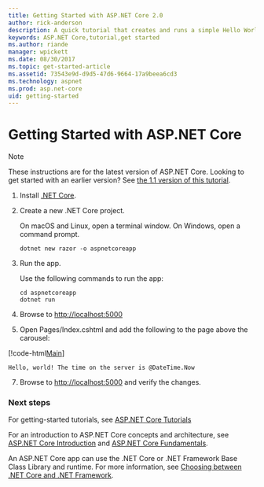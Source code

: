```yaml
---
title: Getting Started with ASP.NET Core 2.0
author: rick-anderson
description: A quick tutorial that creates and runs a simple Hello World app using ASP.NET Core.
keywords: ASP.NET Core,tutorial,get started
ms.author: riande
manager: wpickett
ms.date: 08/30/2017
ms.topic: get-started-article
ms.assetid: 73543e9d-d9d5-47d6-9664-17a9beea6cd3
ms.technology: aspnet
ms.prod: asp.net-core
uid: getting-started
---
```

# Getting Started with ASP.NET Core

> [!NOTE]
> These instructions are for the latest version of ASP.NET Core. Looking to get started with an earlier version? See [the 1.1 version of this tutorial](xref:getting-started-1.1).

1. Install [.NET Core](https://microsoft.com/net/core/).

2. Create a new .NET Core project.

   On macOS and Linux, open a terminal window. On Windows, open a command prompt.

   ```terminal
   dotnet new razor -o aspnetcoreapp
   ```
    
4. Run the app.

    Use the following commands to run the app:

   ```terminal
   cd aspnetcoreapp
   dotnet run
   ```

5. Browse to [http://localhost:5000](http://localhost:5000)

6. Open Pages/Index.cshtml and add the following to the page above the carousel:

[!code-html[Main](../../getting-started/sample/getting-started/index.cshtml?range=18-23&highlight=19)]
```cshtml
Hello, world! The time on the server is @DateTime.Now
```

7. Browse to [http://localhost:5000](http://localhost:5000) and verify the changes.

### Next steps

For getting-started tutorials, see [ASP.NET Core Tutorials](tutorials/index.md)

For an introduction to ASP.NET Core concepts and architecture, see [ASP.NET Core Introduction](index.md) and [ASP.NET Core Fundamentals](fundamentals/index.md).

An ASP.NET Core app can use the .NET Core or .NET Framework Base Class Library and runtime. For more information, see [Choosing between .NET Core and .NET Framework](https://docs.microsoft.com/dotnet/articles/standard/choosing-core-framework-server).
